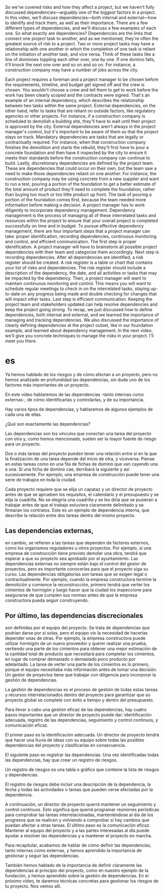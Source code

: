 So we've covered risks and how they affect a project, but we haven't fully discussed dependencies—arguably one of the biggest factors in a project. In this video, we'll discuss dependencies—both internal and external—how to identify and track them, as well as their importance. There are a few different types of dependencies, and we'll discuss a few examples of each one. So what exactly are dependencies? Dependencies are the links that connect one project task to another, and as we mentioned, they're often the greatest source of risk to a project. Two or more project tasks may have a relationship with one another in which the completion of one task is reliant on the initiation of another task, and vice versa. Think of these tasks like a line of dominoes toppling each other over, one by one. If one domino falls, it'll knock the next one over and so on and so on. For instance, a construction company may have a number of jobs across the city.

Each project requires a foreman and a project manager to be chosen before the requirements, timeline, and budget get signed off and the crew is chosen. You wouldn't choose a crew and tell them to get to work before the work has been clearly scoped and the contracts were signed. That's an example of an internal dependency, which describes the relationship between two tasks within the same project.
External dependencies, on the other hand, refer to tasks that are reliant on outside factors, like regulatory agencies or other projects. For instance, if a construction company is scheduled to demolish a building site, they'll have to wait until their project is approved by the city. External dependencies aren't always in the project manager's control, but it's important to be aware of them so that the project stays on track. Mandatory dependencies are tasks that are legally or contractually required. For instance, when that construction company finishes the demolition and starts the rebuild, they'll first have to pour a concrete foundation and then have it inspected by the city to ensure it meets their standards before the construction company can continue to build. Lastly, discretionary dependencies are defined by the project team. These are dependencies that could occur on their own, but the team saw a need to make those dependencies reliant on one another. For instance, the construction company may be using concrete from a new supplier and want to run a test, pouring a portion of the foundation to get a better estimate of the total amount of product they'll need to complete the foundation, rather than buying too much or too little product up front. The task of pouring a portion of the foundation comes first, because the team needed more information before making a decision. A project manager has to work diligently to incorporate dependency management. Dependency management is the process of managing all of these interrelated tasks and resources within the project to ensure that your overall project is completed successfully on time and in budget. To pursue effective dependency management, there are four important steps that a project manager can take: proper identification, recording dependencies, continuous monitoring and control, and efficient communication. The first step is proper identification. A project manager will have to brainstorm all possible project dependencies with their team and categorize them accordingly. Next step is recording dependencies. After all dependencies are identified, a risk register should be created. A risk register is a table or chart that contains your list of risks and dependencies. The risk register should include a description of the dependency, the date, and all activities or tasks that may be impacted by the dependency. Then, a project manager will want to maintain continuous monitoring and control. This means you will want to schedule regular meetings to check in on the interrelated tasks, staying up-to-date on any progress being made and double checking for changes that will impact other tasks. Last step is efficient communication. Keeping the project team and stakeholders updated can help resolve dependencies and keep the project going strong. To recap, we just discussed how to define dependencies, both internal and external, and we learned the importance of managing and tracking dependencies. We also discussed the importance of clearly defining dependencies at the project outset, like in our foundation example, and learned about dependency management. In the next video, we'll give you concrete techniques to manage the risks in your project. I'll meet you there.
# es
Ya hemos hablado de los riesgos y de cómo afectan a un proyecto, pero no hemos analizado en profundidad las dependencias, sin duda uno de los factores más importantes de un proyecto.

En este vídeo hablaremos de las dependencias -tanto internas como externas-, de cómo identificarlas y controlarlas, y de su importancia. 

Hay varios tipos de dependencias, y hablaremos de algunos ejemplos de cada una de ellas.

¿Qué son exactamente las dependencias?

Las dependencias son los vínculos que conectan una tarea del proyecto con otra y, como hemos mencionado, suelen ser la mayor fuente de riesgo para un proyecto.

Dos o más tareas del proyecto pueden tener una relación entre sí en la que la finalización de una tarea depende del inicio de otra, y viceversa. Piense en estas tareas como en una fila de fichas de dominó que van cayendo una a una. Si una ficha de dominó cae, derribará la siguiente y así sucesivamente. Por ejemplo, una empresa de construcción puede tener una serie de trabajos en toda la ciudad.

Cada proyecto requiere que se elija un capataz y un director de proyecto antes de que se aprueben los requisitos, el calendario y el presupuesto y se elija la cuadrilla. No se elegiría una cuadrilla y se les diría que se pusieran a trabajar antes de que el trabajo estuviera claramente delimitado y se firmaran los contratos. Este es un ejemplo de dependencia interna, que describe la relación entre dos tareas dentro del mismo proyecto.

## Las dependencias externas,

en cambio, se refieren a las tareas que dependen de factores externos, como los organismos reguladores u otros proyectos. Por ejemplo, si una empresa de construcción tiene previsto demoler una obra, tendrá que esperar a que su proyecto sea aprobado por el ayuntamiento. Las dependencias externas no siempre están bajo el control del gestor de proyectos, pero es importante conocerlas para que el proyecto siga su curso. Las dependencias obligatorias son tareas que se exigen legal o contractualmente. Por ejemplo, cuando la empresa constructora termine la demolición y comience la reconstrucción, primero tendrá que verter los cimientos de hormigón y luego hacer que la ciudad los inspeccione para asegurarse de que cumplen sus normas antes de que la empresa constructora pueda seguir construyendo.

## Por último, las dependencias discrecionales
son definidas por el equipo del proyecto. Se trata de dependencias que podrían darse por sí solas, pero el equipo vio la necesidad de hacerlas depender unas de otras. Por ejemplo, la empresa constructora puede utilizar hormigón de un nuevo proveedor y querer realizar una prueba, vertiendo una parte de los cimientos para obtener una mejor estimación de la cantidad total de producto que necesitará para completar los cimientos, en lugar de comprar demasiado o demasiado poco producto por adelantado.
La tarea de verter una parte de los cimientos es lo primero, porque el equipo necesitaba más información antes de tomar una decisión. Un gestor de proyectos tiene que trabajar con diligencia para incorporar la gestión de dependencias.
 
La gestión de dependencias es el proceso de gestión de todas estas tareas y recursos interrelacionados dentro del proyecto para garantizar que su proyecto global se complete con éxito a tiempo y dentro del presupuesto.
 
Para llevar a cabo una gestión eficaz de las dependencias, hay cuatro pasos importantes que un director de proyecto puede dar: identificación adecuada,
 registro de las dependencias,
 seguimiento y control continuos,
 y comunicación eficaz.
 
 El primer paso es la identificación adecuada. Un director de proyecto tendrá que hacer una lluvia de ideas con su equipo sobre todas las posibles dependencias del proyecto y clasificarlas en consecuencia.
 
 El siguiente paso es registrar las dependencias. Una vez identificadas todas las dependencias, hay que crear un registro de riesgos.
 
 Un registro de riesgos es una tabla o gráfico que contiene la lista de riesgos y dependencias.
 
 El registro de riesgos debe incluir una descripción de la dependencia, la fecha y todas las actividades o tareas que pueden verse afectadas por la dependencia.
 
 A continuación, un director de proyecto querrá mantener un seguimiento y control continuos. Esto significa que querrá programar reuniones periódicas para comprobar las tareas interrelacionadas, manteniéndose al día de los progresos que se realicen y volviendo a comprobar si hay cambios que puedan afectar a otras tareas. El último paso es la comunicación eficaz. Mantener al equipo del proyecto y a las partes interesadas al día puede ayudar a resolver las dependencias y a mantener el proyecto en marcha. 
 
 Para recapitular, acabamos de hablar de cómo definir las dependencias, tanto internas como externas, y hemos aprendido la importancia de gestionar y seguir las dependencias.
 
 También hemos hablado de la importancia de definir claramente las dependencias al principio del proyecto, como en nuestro ejemplo de la fundación, y hemos aprendido sobre la gestión de dependencias. En el próximo vídeo, te daremos técnicas concretas para gestionar los riesgos de tu proyecto. Nos vemos allí.
